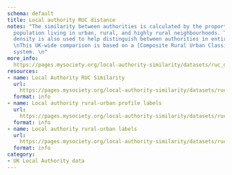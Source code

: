 ```yaml
---
schema: default
title: Local authority RUC distance
notes: "The similarity between authorities is calculated by the proportion of the
  population living in urban, rural, and highly rural neighbourhoods. The population
  density is also used to help distinguish between authorities in entirely urban areas.
  \nThis UK-wide comparison is based on a [Composite Rural Urban Classification](https://mysociety.github.io/uk_ruc/)
  system. \n"
more_info: 
  https://pages.mysociety.org/local-authority-similarity/datasets/ruc_distance/latest
resources:
- name: Local Authority RUC Similarity
  url: 
    https://pages.mysociety.org/local-authority-similarity/datasets/ruc_distance/latest
  format: info
- name: Local authority rural-urban profile labels
  url: 
    https://pages.mysociety.org/local-authority-similarity/datasets/ruc_distance/latest
  format: info
- name: Local authority rural-urban labels
  url: 
    https://pages.mysociety.org/local-authority-similarity/datasets/ruc_distance/latest
  format: info
category:
- UK Local Authority data
---
```

